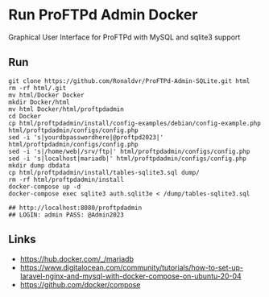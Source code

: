 # Run ProFTPd Admin Docker

Graphical User Interface for ProFTPd with MySQL and sqlite3 support


## Run

```
git clone https://github.com/Ronaldvr/ProFTPd-Admin-SQLite.git html
rm -rf html/.git
mv html/Docker Docker
mkdir Docker/html
mv html Docker/html/proftpdadmin
cd Docker
cp html/proftpdadmin/install/config-examples/debian/config-example.php html/proftpdadmin/configs/config.php
sed -i 's|yourdbpasswordhere|@proftpd2023|' html/proftpdadmin/configs/config.php
sed -i 's|/home/web|/srv/ftp|' html/proftpdadmin/configs/config.php
sed -i 's|localhost|mariadb|' html/proftpdadmin/configs/config.php
mkdir dump dbdata
cp html/proftpdadmin/install/tables-sqlite3.sql dump/
rm -rf html/proftpdadmin/install
docker-compose up -d
docker-compose exec sqlite3 auth.sqlit3e < /dump/tables-sqlite3.sql

## http://localhost:8080/proftpdadmin
## LOGIN: admin PASS: @Admin2023
```


## Links

- https://hub.docker.com/_/mariadb
- https://www.digitalocean.com/community/tutorials/how-to-set-up-laravel-nginx-and-mysql-with-docker-compose-on-ubuntu-20-04
- https://github.com/docker/compose

